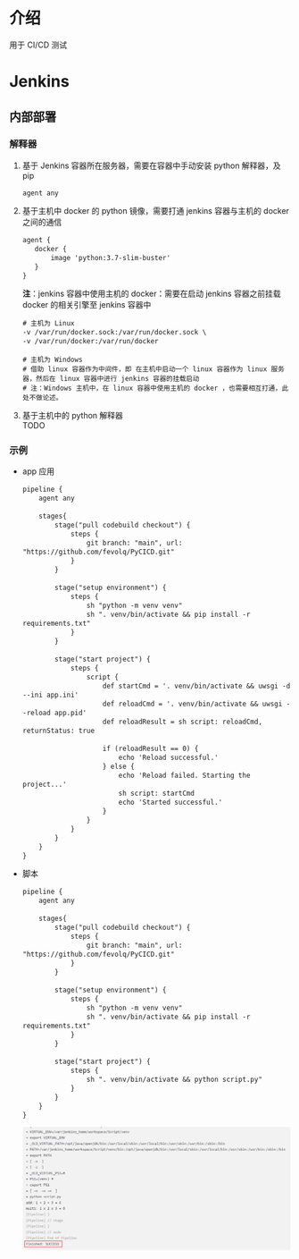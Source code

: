 # 介绍
用于 CI/CD 测试

# Jenkins
## 内部部署
### 解释器
1. 基于 Jenkins 容器所在服务器，需要在容器中手动安装 python 解释器，及 pip
    ```text
    agent any
    ```
2. 基于主机中 docker 的 python 镜像，需要打通 jenkins 容器与主机的 docker 之间的通信
    ```text
   agent {
       docker {
           image 'python:3.7-slim-buster'
       }
   }
    ```
   **注**：jenkins 容器中使用主机的 docker：需要在启动 jenkins 容器之前挂载 docker 的相关引擎至 jenkins 容器中
   ```text
   # 主机为 Linux
   -v /var/run/docker.sock:/var/run/docker.sock \
   -v /var/run/docker:/var/run/docker
   
   # 主机为 Windows
   # 借助 linux 容器作为中间件，即 在主机中启动一个 linux 容器作为 linux 服务器，然后在 linux 容器中进行 jenkins 容器的挂载启动
   # 注：Windows 主机中，在 linux 容器中使用主机的 docker ，也需要相互打通，此处不做论述。
   ```
3. 基于主机中的 python 解释器
<br>TODO

### 示例
* app 应用
   ```text
   pipeline {
       agent any
   
       stages{
           stage("pull codebuild checkout") {
               steps {
                   git branch: "main", url: "https://github.com/fevolq/PyCICD.git"
               }
           }
   
           stage("setup environment") {
               steps {
                   sh "python -m venv venv"
                   sh ". venv/bin/activate && pip install -r requirements.txt"
               }
           }
   
           stage("start project") {
               steps {
                   script {
                       def startCmd = '. venv/bin/activate && uwsgi -d --ini app.ini'
                       def reloadCmd = '. venv/bin/activate && uwsgi --reload app.pid'
                       def reloadResult = sh script: reloadCmd, returnStatus: true
                       
                       if (reloadResult == 0) {
                           echo 'Reload successful.'
                       } else {
                           echo 'Reload failed. Starting the project...'
                           sh script: startCmd
                           echo 'Started successful.'
                       }
                   }
               }
           }
       }
   }
   ```
* 脚本
   ```text
   pipeline {
       agent any
   
       stages{
           stage("pull codebuild checkout") {
               steps {
                   git branch: "main", url: "https://github.com/fevolq/PyCICD.git"
               }
           }
   
           stage("setup environment") {
               steps {
                   sh "python -m venv venv"
                   sh ". venv/bin/activate && pip install -r requirements.txt"
               }
           }
   
           stage("start project") {
               steps {
                   sh ". venv/bin/activate && python script.py"
               }
           }
       }
   }
   ```
   <img alt="结果" src="./assess/jenkins_script.png" width="500"/>